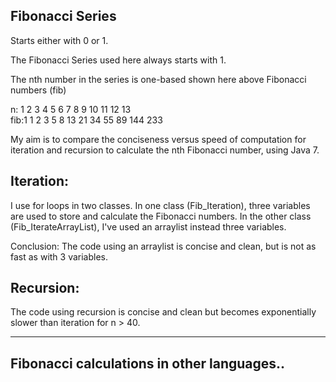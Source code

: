 Fibonacci Series
--
Starts either with 0 or 1.

The Fibonacci Series used here always starts with 1.

The nth number in the series is one-based shown here above Fibonacci numbers (fib)

  n:     1 2 3 4 5 6  7  8  9 10 11  12  13 </br>
  fib:1 1 2 3 5 8 13 21 34 55 89 144 233

My aim is to compare the conciseness versus speed of computation for iteration and recursion to calculate the nth Fibonacci number, using Java 7.

Iteration:
-
I use for loops in two classes.
In one class (Fib_Iteration), three variables are used to store and calculate the Fibonacci numbers.
In the other class (Fib_IterateArrayList), I've used an arraylist instead three variables.

Conclusion: The code using an arraylist is concise and clean, but is not as fast as with 3 variables.

Recursion:
-
The code using recursion is concise and clean but becomes exponentially slower than iteration for n > 40.

-------------

Fibonacci calculations in other languages..
---

